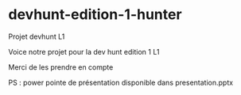 # devhunt-edition-1-hunter
Projet devhunt L1

Voice notre projet pour la dev hunt edition 1 L1

Merci de les prendre en compte 

PS : power pointe de présentation disponible dans presentation.pptx
